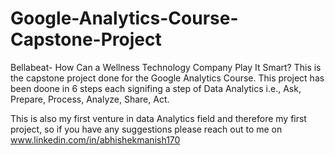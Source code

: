 # Google-Analytics-Course-Capstone-Project

Bellabeat- How Can a Wellness Technology Company Play It Smart?
This is the capstone project done for the Google Analytics Course. This project has been doone in 6 steps each signifing a step of Data Analytics i.e., Ask, Prepare, Process, Analyze, Share, Act.

This is also my first venture in data Analytics field and therefore my first project, so if you have any suggestions please reach out to me on www.linkedin.com/in/abhishekmanish170

